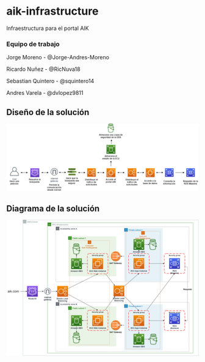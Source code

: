 # aik-infrastructure

Infraestructura para el portal AIK

### Equipo de trabajo

Jorge Moreno - @Jorge-Andres-Moreno

Ricardo Nuñez - @RicNuva18

Sebastian Quintero - @squintero14

Andres Varela - @dvlopez9811

## Diseño de la solución

![Diseno Solucion](/images/disenodelasolucion.png)

## Diagrama de la solución

![Diseno Solucion](/images/diagramadelasolucion.png)





